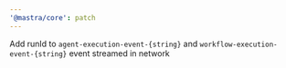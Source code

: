 ```yaml
---
'@mastra/core': patch
---
```


Add runId to `agent-execution-event-{string}` and `workflow-execution-event-{string}` event streamed in network
